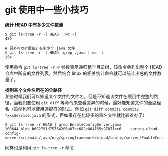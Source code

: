 # git 使用中一些小技巧

**统计 HEAD 中有多少文件数量**  
``` shell
$ git ls-tree -r -l HEAD | wc -l
439

# 另外可以扩展统计有多少个 java 文件
$ git ls-tree -r -l HEAD |grep .java | wc -l
154
```
使用命令 `git ls-tree -r` -r 参数表示递归整个目录树，该命令会列出整个 HEAD 仓库中所有的文件列表，然后结合 linux 的相关统计命令就可以统计出总的文件数量了。  


**找到某个文件名所在的全路径**  
某些时候我们可以知道某个文件的文件名，但是不知道该文件在项目中完整的路径，当我们要使用 `git diff` 等命令来查看差异的时候，最好能知道文件的全路径名（虽然也可以使用通配符的形式，例如 `git diff commit1 commit2 *xxxService.java` 的形式，但如果存在比较多的重名文件就比较难办了）
``` shell
$ git ls-tree -r HEAD | grep EnableConfigServer.java
100644 blob b092791d75764206a87be682e804155a97871cc6    spring-cloud-config-server/src/main/java/org/springframework/cloud/config/server/EnableConfigServer.java
```
同样也是利用 `git ls-tree -r` 命令
